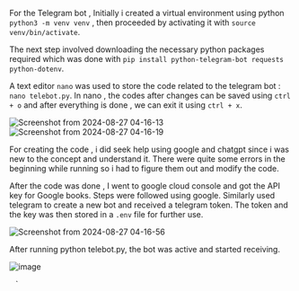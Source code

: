 For the Telegram bot , Initially i created a virtual environment using python `python3 -m venv venv` , then proceeded by activating it with `source venv/bin/activate`.

The next step involved downloading the necessary python packages required which was done with `pip install python-telegram-bot requests python-dotenv`.

A text editor `nano` was used to store the code related to the telegram bot : `nano telebot.py`. In nano , the codes after changes can be saved using `ctrl + o` and after everything is done , we can exit it using `ctrl + x`.

![Screenshot from 2024-08-27 04-16-13](https://github.com/user-attachments/assets/45939935-ab2b-473f-b21e-59adefcc31ff)
![Screenshot from 2024-08-27 04-16-19](https://github.com/user-attachments/assets/ede9794f-401a-4d5c-900f-4e407dadb373)

For creating the code , i did seek help using google and chatgpt since i was new to the concept and understand it. There were quite some errors in the beginning while running so i had to figure them out and modify the code.

After the code was done , I went to google cloud console and got the API key for Google books. Steps were followed using google. Similarly used telegram to create a new bot and received a telegram token.
The token and the key was then stored in a `.env` file for further use.

![Screenshot from 2024-08-27 04-16-56](https://github.com/user-attachments/assets/8b2bdece-8e89-40e5-b429-857230e0d7b7)

After running python telebot.py, the bot was active and started receiving.

![image](https://github.com/user-attachments/assets/51823dc4-a84b-4ea4-af60-43bca520aad3)




`
`
`
